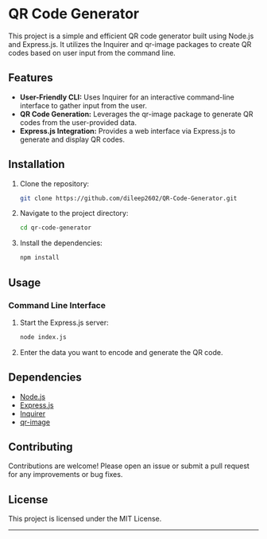 
# QR Code Generator

This project is a simple and efficient QR code generator built using Node.js and Express.js. It utilizes the Inquirer and qr-image packages to create QR codes based on user input from the command line.

## Features

- **User-Friendly CLI:** Uses Inquirer for an interactive command-line interface to gather input from the user.
- **QR Code Generation:** Leverages the qr-image package to generate QR codes from the user-provided data.
- **Express.js Integration:** Provides a web interface via Express.js to generate and display QR codes.

## Installation

1. Clone the repository:
   ```bash
   git clone https://github.com/dileep2602/QR-Code-Generator.git
   ```
2. Navigate to the project directory:
   ```bash
   cd qr-code-generator
   ```
3. Install the dependencies:
   ```bash
   npm install
   ```

## Usage

### Command Line Interface

1. Start the Express.js server:
   ```bash
   node index.js
   ```
2. Enter the data you want to encode and generate the QR code.

## Dependencies

- [Node.js](https://nodejs.org/)
- [Express.js](https://expressjs.com/)
- [Inquirer](https://www.npmjs.com/package/inquirer)
- [qr-image](https://www.npmjs.com/package/qr-image)

## Contributing

Contributions are welcome! Please open an issue or submit a pull request for any improvements or bug fixes.

## License

This project is licensed under the MIT License.

---